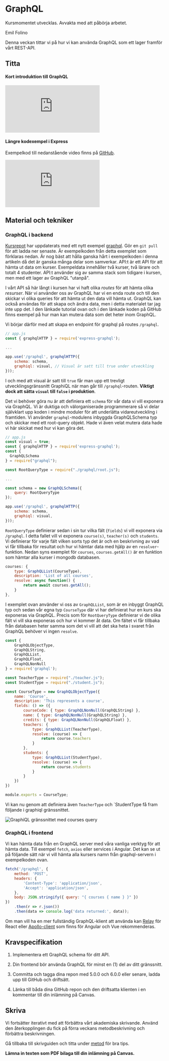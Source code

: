 # GraphQL

<div class="under-construction" id="under-construction">
    <p class="optional">Kursmomentet utvecklas. Avvakta med att påbörja arbetet.</p>
</div>

<p class="author">Emil Folino</p>

Denna veckan tittar vi på hur vi kan använda GraphQL som ett lager framför vårt REST-API.



## Titta

#### Kort introduktion till GraphQL

<div class='embed-container'><iframe src="https://www.youtube.com/embed/eIQh02xuVw4" title="YouTube video player" frameborder="0" allow="accelerometer; autoplay; clipboard-write; encrypted-media; gyroscope; picture-in-picture" allowfullscreen></iframe></div>



#### Längre kodexempel i Express

Exempelkod till nedanstående video finns på [GitHub](https://github.com/WebDevSimplified/Learn-GraphQL).

<div class='embed-container'><iframe src="https://www.youtube.com/embed/ZQL7tL2S0oQ" title="YouTube video player" frameborder="0" allow="accelerometer; autoplay; clipboard-write; encrypted-media; gyroscope; picture-in-picture" allowfullscreen></iframe></div>



## Material och tekniker



### GraphQL i backend

[Kursrepot](https://github.com/emilfolino/jsramverk) har uppdaterats med ett nytt exempel [graphql](https://github.com/emilfolino/jsramverk/tree/master/graphql). Gör en `git pull` för att ladda ner senaste. Är exempelkoden från detta exemplet som förklaras nedan. Är nog bäst att hålla ganska hårt i exempelkoden i denna artikeln då det är ganska många delar som samverkar. API:t är ett API för att hämta ut data om kurser. Exempeldata innehåller två kurser, två lärare och totalt 4 studenter. API:t använder sig av samma stack som tidigare i kursen, men med ett lager av GraphQL "utanpå".

I vårt API så här långt i kursen har vi haft olika _routes_ för att hämta olika _resurser_. När vi använder oss av GraphQL har vi en enda route och till den skickar vi olika queries för att hämta ut den data vill hämta ut. GraphQL kan också användas för att skapa och ändra data, men i detta materialet tar jag inte upp det. I den länkade tutorial ovan och i den länkade koden på GitHub finns exempel på hur man kan mutera data som det heter inom GraphQL.

Vi börjar därför med att skapa en endpoint för graphql på routes `/graphql`.

```javascript
// app.js
const { graphqlHTTP } = require('express-graphql');

...

app.use('/graphql', graphqlHTTP({
    schema: schema,
    graphiql: visual, // Visual är satt till true under utveckling
}));
```

I och med att visual är satt till `true` får man upp ett trevligt utvecklingsgränssnitt GraphiQL när man går till `/graphql`-routen. **Viktigt dock att sätta `visual` till `false` i produktion**.

Det vi behöver göra nu är att definiera ett `schema` för vår data vi vill exponera via GraphQL. Vi är duktiga och välorganiserade programmerare så vi delar självklart upp koden i mindre moduler för att underlätta vidareutveckling i framtiden. Vi använder `graphql`-modulens inbyggda GraphQLSchema typ och skickar med ett root-query objekt. Hade vi även velat mutera data hade vi här skickat med hur vi kan göra det.

```javascript
// app.js
const visual = true;
const { graphqlHTTP } = require('express-graphql');
const {
  GraphQLSchema
} = require("graphql");

const RootQueryType = require("./graphql/root.js");

...

const schema = new GraphQLSchema({
    query: RootQueryType
});

app.use('/graphql', graphqlHTTP({
    schema: schema,
    graphiql: visual,
}));
```

`RootQueryType` definierar sedan i sin tur vilka fält (`fields`) vi vill exponera via `/graphql`. I detta fallet vill vi exponera `course(s)`, `teacher(s)` och `students`. Vi definierar för varje fält vilken sorts typ det är och en beskrivning av vad vi får tillbaka för resultat och hur vi hämtar data med hjälp av en `resolver`-funktion. Nedan syns exemplet för `courses`, `courses.getAll()` är en funktion som hämtar alla kurser i mongodb databasen.

```javascript
courses: {
    type: GraphQLList(CourseType),
    description: 'List of all courses',
    resolve: async function() {
        return await courses.getAll();
    }
},
```

I exemplet ovan använder vi oss av `GraphQLList`, som är en inbyggt GraphQL typ och sedan vår egna typ `CourseType` där vi har definierat hur en kurs ska exponeras via GraphQL. Precis som för `RootQueryType` definierar vi de olika fält vi vill ska exponeras och hur vi kommer åt data. Om fältet vi får tillbaka från databasen heter samma som det vi vill att det ska heta i svaret från GraphQL behöver vi ingen `resolve`.

```javascript
const {
    GraphQLObjectType,
    GraphQLString,
    GraphQLList,
    GraphQLFloat,
    GraphQLNonNull
} = require('graphql');

const TeacherType = require("./teacher.js");
const StudentType = require("./student.js");

const CourseType = new GraphQLObjectType({
    name: 'Course',
    description: 'This represents a course',
    fields: () => ({
        courseCode: { type: GraphQLNonNull(GraphQLString) },
        name: { type: GraphQLNonNull(GraphQLString) },
        credits: { type: GraphQLNonNull(GraphQLFloat) },
        teachers: {
            type: GraphQLList(TeacherType),
            resolve: (course) => {
                return course.teachers
            }
        },
        students: {
            type: GraphQLList(StudentType),
            resolve: (course) => {
                return course.students
            }
        }
    })
})

module.exports = CourseType;
```

Vi kan nu genom att definiera även `TeacherType` och `StudentType få fram följande i graphiql gränssnittet.

![GraphiQL gränssnittet med courses query](https://dbwebb.se/img/jsramverk/graphiql.png)




### GraphQL i frontend

Vi kan hämta data från en GraphQL server med våra vanliga verktyg för att hämta data. Till exempel `fetch`, `axios` eller services i Angular. Det kan se ut på följande sätt när vi vill hämta alla kursers namn från graphql-servern i exempelkoden ovan.

```javascript
fetch('/graphql', {
    method: 'POST',
    headers: {
        'Content-Type': 'application/json',
        'Accept': 'application/json',
    },
    body: JSON.stringify({ query: "{ courses { name } }" })
})
    .then(r => r.json())
    .then(data => console.log('data returned:', data));
```

Om man vill ha en mer fullständig GraphQL-klient att använda kan [Relay](https://relay.dev/) för React eller [Apollo-client](https://www.apollographql.com/docs/react/#community-integrations) som finns för Angular och Vue rekommenderas.



## Kravspecifikation

1. Implementera ett GraphQL schema för ditt API.

1. Din frontend bör använda GraphQL för minst en (1) del av ditt gränssnitt.

1. Committa och tagga dina repon med 5.0.0 och 6.0.0 eller senare, ladda upp till GitHub och driftsätt.

1. Länka till båda dina GitHub repon och den driftsatta klienten i en kommentar till din inlämning på Canvas.



## Skriva

Vi fortsätter iterativt med att förbättra vårt akademiska skrivande. Använd den återkopplingen du fick på förra veckans metodbeskrivning och förbättra beskrivningen.

Gå tillbaka till skrivguiden och titta under [metod](http://skrivguiden.se/skriva/uppsatsens_delar/#metod) för bra tips.

**Lämna in texten som PDF bilaga till din inlämning på Canvas.**
